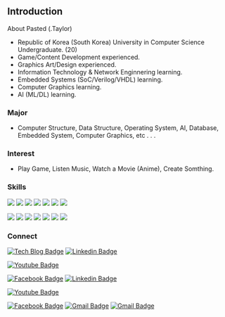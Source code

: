 ## Introduction

About Pasted (.Taylor)

- Republic of Korea (South Korea) University in Computer Science Undergraduate. (20)
- Game/Content Development experienced.
- Graphics Art/Design experienced.
- Information Technology & Network Enginnering learning.
- Embedded Systems (SoC/Verilog/VHDL) learning.
- Computer Graphics learning.
- AI (ML/DL) learning.

### Major

- Computer Structure, Data Structure, Operating System, AI, Database, Embedded System, Computer Graphics, etc . . .

### Interest

- Play Game, Listen Music, Watch a Movie (Anime), Create Somthing.

### Skills

<img src="https://img.shields.io/badge/C-white?style=flat-square&logo=C&logoColor=black"/></a>
<img src="https://img.shields.io/badge/C++-white?style=flat-square&logo=C%2B%2B&logoColor=black"/></a>
<img src="https://img.shields.io/badge/Python-white?style=flat-square&logo=Python&logoColor=black"/></a>
<img src="https://img.shields.io/badge/Java-white?style=flat-square&logo=Java&logoColor=black"/></a>
<img src="https://img.shields.io/badge/JavaScript-white?style=flat-square&logo=JavaScript&logoColor=black"/></a>
<img src="https://img.shields.io/badge/HTML-white?style=flat-square&logo=HTML5&logoColor=black"/></a>
<img src="https://img.shields.io/badge/CSS-white?style=flat-square&logo=CSS3&logoColor=black"/></a>

<img src="https://img.shields.io/badge/Unreal Engine-white?style=flat-square&logo=Unreal Engine&logoColor=black"/></a>
<img src="https://img.shields.io/badge/Unity-white?style=flat-square&logo=Unity&logoColor=black"/></a>
<img src="https://img.shields.io/badge/Vulkan-white?style=flat-square&logo=Vulkan&logoColor=black"/></a>
<img src="https://img.shields.io/badge/OpenGL-white?style=flat-square&logo=OpenGL&logoColor=black"/></a>
<img src="https://img.shields.io/badge/.NET-white?style=flat-square&logo=.Net&logoColor=black"/></a>
<img src="https://img.shields.io/badge/MySQL-white?style=flat-square&logo=MySQL&logoColor=black"/></a>
<img src="https://img.shields.io/badge/aws-white?style=flat-square&logo=amazonaws&logoColor=black"/></a>

### Connect

[![Tech Blog Badge](http://img.shields.io/badge/-Tech%20blog-black?style=flat-square&logo=github&link=https://zzsza.github.io/)](https://zzsza.github.io/)
  [![Linkedin Badge](https://img.shields.io/badge/-LinkedIn-blue?style=flat-square&logo=Linkedin&logoColor=white&link=https://www.linkedin.com/in/seong-yun-byeon-8183a8113/)](https://www.linkedin.com/in/seong-yun-byeon-8183a8113/)
	
  [![Youtube Badge](https://img.shields.io/badge/Youtube-ff0000?style=flat-square&logo=youtube&link=https://www.youtube.com/c/kyleschool)](https://www.youtube.com/c/kyleschool)
	
  [![Facebook Badge](https://img.shields.io/badge/facebook-1877f2?style=flat-square&logo=facebook&logoColor=white&link=https://www.facebook.com/zzsza)](https://www.facebook.com/zzsza)
  [![Linkedin Badge](https://img.shields.io/badge/-LinkedIn-blue?style=flat-square&logo=Linkedin&logoColor=white&link=https://www.linkedin.com/in/seong-yun-byeon-8183a8113/)](https://www.linkedin.com/in/seong-yun-byeon-8183a8113/)
	
  [![Youtube Badge](https://img.shields.io/badge/Youtube-ff0000?style=flat-square&logo=youtube&link=https://www.youtube.com/c/kyleschool)](https://www.youtube.com/c/kyleschool)
	
  [![Facebook Badge](https://img.shields.io/badge/facebook-1877f2?style=flat-square&logo=facebook&logoColor=white&link=https://www.facebook.com/zzsza)](https://www.facebook.com/zzsza)
  [![Gmail Badge](https://img.shields.io/badge/Gmail-d14836?style=flat-square&logo=Gmail&logoColor=white&link=mailto:rotozl83@gmail.com)](rotozl83@gmail.com)
 [![Gmail Badge](https://img.shields.io/badge/Gmail-d14836?style=flat-square&logo=Gmail&logoColor=white&link=mailto:snugyun01@gmail.com)](mailto:snugyun01@gmail.com)
